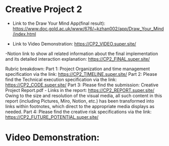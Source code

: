 # Creative Project 2
- Link to the Draw Your Mind App(final result):
https://www.doc.gold.ac.uk/www/676/~kzhan002/app/Draw_Your_Mind/index.html

- Link to Video Demonstration:
https://CP2_VIDEO.super.site/

-Notion link to show all related information about the final implementation and its detailed interaction explanation: https://CP2_FINAL.super.site/

Rubric breakdown:
Part 1: Project Organization and time management specification via the link:
https://CP2_TIMELINE.super.site/
Part 2: Please find the Technical execution specification via the link:
https://CP2_CODE.super.site/
Part 3: Please find the submission: Creative Project Report.pdf - Links in the report: https://CP2_REPORT.super.site/
Owing to the size and resolution of the visual media, all such content in this report (including Pictures, Miro, Notion, etc.) has been transformed into links within footnotes, which direct to the appropriate media displays as needed.
Part 4: Please find the creative risk specifications via the link:
https://CP2_FUTURE_POTENTIAL.super.site/

# Video Demonstration:
